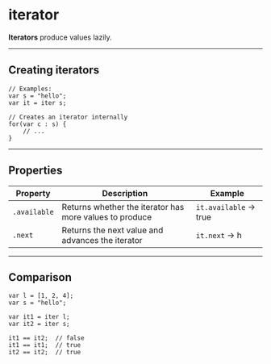 # iterator
**Iterators** produce values lazily.

---

## Creating iterators
```none
// Examples:
var s = "hello";
var it = iter s;

// Creates an iterator internally
for(var c : s) {
    // ...
}
```

---

## Properties

| Property   | Description                     | Example              |
|------------|---------------------------------|----------------------|
| `.available`  | Returns whether the iterator has more values to produce  | `it.available` → true   |
| `.next` | Returns the next value and advances the iterator | `it.next` → h |

---

## Comparison

```none
var l = [1, 2, 4];
var s = "hello";

var it1 = iter l;
var it2 = iter s;

it1 == it2;  // false
it1 == it1;  // true
it2 == it2;  // true
```